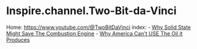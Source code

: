 # Inspire.channel.Two-Bit-da-Vinci
Home: https://www.youtube.com/@TwoBitDaVinci index: - [Why Solid State Might Save The Combustion Engine](https://youtu.be/zwwmfDIdZok) - [Why America Can't USE The Oil it Produces](https://youtu.be/_l1cj_AyR1E)

